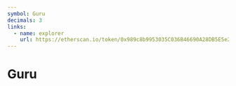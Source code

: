 ```yaml
---
symbol: Guru
decimals: 3
links:
  - name: explorer
    url: https://etherscan.io/token/0x989c8b9953035C036B46690A28DB5E5e2d538C4A
---
```


# Guru
